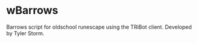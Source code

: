 wBarrows
=======

Barrows script for oldschool runescape using the TRiBot client. Developed by Tyler Storm.
